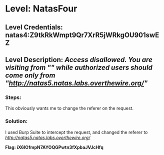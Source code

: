 # Level: NatasFour
## Level Credentials: natas4:Z9tkRkWmpt9Qr7XrR5jWRkgOU901swEZ
## Level Description: *Access disallowed. You are visiting from "" while authorized users should come only from "http://natas5.natas.labs.overthewire.org/"*

### Steps:
This obviously wants me to change the referer on the request.    
### Solution: 
I used Burp Suite to intercept the request, and changed the referer to *http://natas5.natas.labs.overthewire.org/*  


**Flag: iX6IOfmpN7AYOQGPwtn3fXpbaJVJcHfq**
